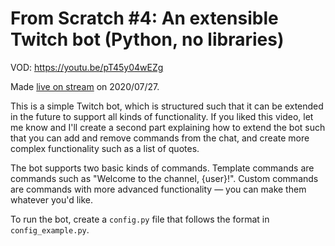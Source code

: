 # From Scratch #4: An extensible Twitch bot (Python, no libraries)

VOD: https://youtu.be/pT45y04wEZg

Made [live on stream](https://twitch.tv/clumsycomputer) on 2020/07/27.

This is a simple Twitch bot, which is structured such that it can be extended in
the future to support all kinds of functionality. If you liked this video, let
me know and I'll create a second part explaining how to extend the bot such
that you can add and remove commands from the chat, and create more complex
functionality such as a list of quotes.

The bot supports two basic kinds of commands. Template commands are commands
such as "Welcome to the channel, {user}!". Custom commands are commands with
more advanced functionality — you can make them whatever you'd like.

To run the bot, create a `config.py` file that follows the format in `config_example.py`.
